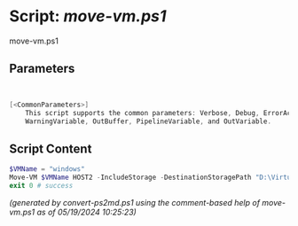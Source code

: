 Script: *move-vm.ps1*
========================

move-vm.ps1 


Parameters
----------
```powershell


[<CommonParameters>]
    This script supports the common parameters: Verbose, Debug, ErrorAction, ErrorVariable, WarningAction, 
    WarningVariable, OutBuffer, PipelineVariable, and OutVariable.
```

Script Content
--------------
```powershell
$VMName = "windows"
Move-VM $VMName HOST2 -IncludeStorage -DestinationStoragePath "D:\VirtualMachines\$VMName"
exit 0 # success
```

*(generated by convert-ps2md.ps1 using the comment-based help of move-vm.ps1 as of 05/19/2024 10:25:23)*
